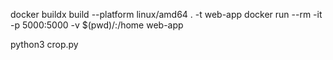 docker buildx build --platform linux/amd64 . -t web-app
docker run --rm -it -p 5000:5000 -v $(pwd)/:/home web-app
<!-- python3 app.py -->
python3 crop.py